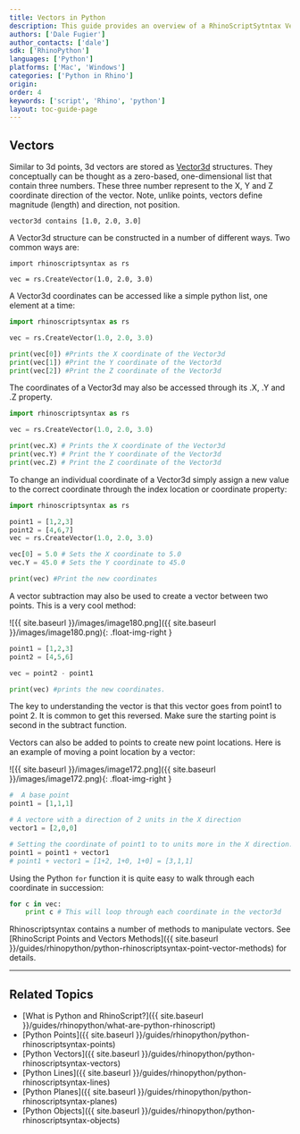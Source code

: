 ```yaml
---
title: Vectors in Python
description: This guide provides an overview of a RhinoScriptSytntax Vector Geometry in Python.
authors: ['Dale Fugier']
author_contacts: ['dale']
sdk: ['RhinoPython']
languages: ['Python']
platforms: ['Mac', 'Windows']
categories: ['Python in Rhino']
origin:
order: 4
keywords: ['script', 'Rhino', 'python']
layout: toc-guide-page
---
```


## Vectors

Similar to 3d points, 3d vectors are stored as [Vector3d](http://developer.rhino3d.com/api/RhinoCommonWin/html/T_Rhino_Geometry_Vector3d.htm) structures.  They conceptually can be thought as a zero-based, one-dimensional list that contain three numbers. These three number represent to the X, Y and Z coordinate direction of the vector.  Note, unlike points, vectors define magnitude (length) and direction, not position.

```
vector3d contains [1.0, 2.0, 3.0]  
```

A Vector3d structure can be constructed in a number of different ways.  Two common ways are:

```
import rhinoscriptsyntax as rs

vec = rs.CreateVector(1.0, 2.0, 3.0)
```

A Vector3d coordinates can be accessed like a simple python list, one element at a time:

```python
import rhinoscriptsyntax as rs

vec = rs.CreateVector(1.0, 2.0, 3.0)

print(vec[0]) #Prints the X coordinate of the Vector3d
print(vec[1]) #Print the Y coordinate of the Vector3d
print(vec[2]) #Print the Z coordinate of the Vector3d
```

The coordinates of a Vector3d may also be accessed through its .X, .Y and .Z property.

```python
import rhinoscriptsyntax as rs

vec = rs.CreateVector(1.0, 2.0, 3.0)

print(vec.X) # Prints the X coordinate of the Vector3d
print(vec.Y) # Print the Y coordinate of the Vector3d
print(vec.Z) # Print the Z coordinate of the Vector3d
```

To change an individual coordinate of a Vector3d simply assign a new value to the correct coordinate through the index location or coordinate property:

```python
import rhinoscriptsyntax as rs

point1 = [1,2,3]
point2 = [4,6,7]
vec = rs.CreateVector(1.0, 2.0, 3.0)

vec[0] = 5.0 # Sets the X coordinate to 5.0
vec.Y = 45.0 # Sets the Y coordinate to 45.0

print(vec) #Print the new coordinates
```

A vector subtraction may also be used to create a vector between two points. This is a very cool method:

![{{ site.baseurl }}/images/image180.png]({{ site.baseurl }}/images/image180.png){:  .float-img-right  }

```python
point1 = [1,2,3]
point2 = [4,5,6]

vec = point2 - point1

print(vec) #prints the new coordinates.
```

The key to understanding the vector is that this vector goes from point1 to point 2.  It is common to get this reversed.  Make sure the starting point is second in the subtract function.


Vectors can also be added to points to create new point locations.  Here is an example of moving a point location by a vector:

![{{ site.baseurl }}/images/image172.png]({{ site.baseurl }}/images/image172.png){:  .float-img-right  }

```python
#  A base point
point1 = [1,1,1]

# A vectore with a direction of 2 units in the X direction
vector1 = [2,0,0]

# Setting the coordinate of point1 to to units more in the X direction.
point1 = point1 + vector1
# point1 + vector1 = [1+2, 1+0, 1+0] = [3,1,1]
```

Using the Python `for` function it is quite easy to walk through each coordinate in succession:

```python
for c in vec:
    print c # This will loop through each coordinate in the vector3d
```

Rhinoscriptsyntax contains a number of methods to manipulate vectors.  See [RhinoScript Points and Vectors Methods]({{ site.baseurl }}/guides/rhinopython/python-rhinoscriptsyntax-point-vector-methods) for details.

---

## Related Topics

- [What is Python and RhinoScript?]({{ site.baseurl }}/guides/rhinopython/what-are-python-rhinoscript)
- [Python Points]({{ site.baseurl }}/guides/rhinopython/python-rhinoscriptsyntax-points)
- [Python Vectors]({{ site.baseurl }}/guides/rhinopython/python-rhinoscriptsyntax-vectors)
- [Python Lines]({{ site.baseurl }}/guides/rhinopython/python-rhinoscriptsyntax-lines)
- [Python Planes]({{ site.baseurl }}/guides/rhinopython/python-rhinoscriptsyntax-planes)
- [Python Objects]({{ site.baseurl }}/guides/rhinopython/python-rhinoscriptsyntax-objects)
